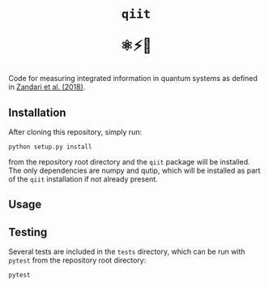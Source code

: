 <h1 align='center'> 
<i></i>
<code>qiit</code>

⚛️⚡🧠</h1>

Code for measuring integrated information in quantum systems as defined in [Zandari et al. (2018)](https://arxiv.org/abs/1806.01421). 

## Installation
After cloning this repository, simply run:
```
python setup.py install
```
from the repository root directory and the `qiit` package will be installed. The only dependencies are numpy and qutip, which will be installed as part of the `qiit` installation if not already present.

## Usage

## Testing
Several tests are included in the `tests` directory, which can be run with `pytest` from the repository root directory:
```
pytest
```

